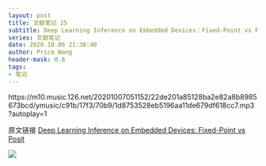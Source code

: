 ```yaml
---
layout: post
title: 文献笔记 25
subtitle: Deep Learning Inference on Embedded Devices：Fixed-Point vs Posit
series: 文献笔记
date: 2020.10.06 21:38:40
author: Price Wang
header-mask: 0.8
tags:
- 笔记
---
```


<p>https://m10.music.126.net/20201007051152/22de201a85128ba2e82a8b8985673bcd/ymusic/c91b/17f3/70b9/1d8753528eb5196aa11de679df618cc7.mp3?autoplay=1</p>

原文链接 [Deep Learning Inference on Embedded Devices: Fixed-Point vs Posit](https://ieeexplore.ieee.org/document/8524018)

<img class="post_img" src="{{ site.baseurl }}/img/post/{{ page.series }}/{{ page.title }}.png">
